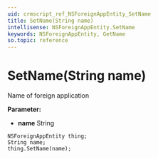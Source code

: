 ```yaml
---
uid: crmscript_ref_NSForeignAppEntity_SetName
title: SetName(String name)
intellisense: NSForeignAppEntity.SetName
keywords: NSForeignAppEntity, GetName
so.topic: reference
---
```


# SetName(String name)

Name of foreign application

**Parameter:** 
 - **name** String

```crmscript
NSForeignAppEntity thing;
String name;
thing.SetName(name);
```

